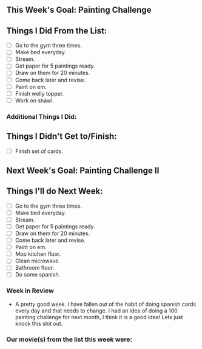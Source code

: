 ## This Week's Goal: Painting Challenge

## Things I Did From the List:

- [ ] Go to the gym three times.
- [ ] Make bed everyday.
- [ ] Stream.
- [ ] Get paper for 5 paintings ready.
- [ ] Draw on them for 20 minutes.
- [ ] Come back later and revise.
- [ ] Paint on em.
- [ ] Finish welly topper.
- [ ] Work on shawl.

### Additional Things I Did:

## Things I Didn't Get to/Finish:

- [ ] Finish set of cards.

## Next Week's Goal: Painting Challenge II

## Things I'll do Next Week:

- [ ] Go to the gym three times.
- [ ] Make bed everyday.
- [ ] Stream.
- [ ] Get paper for 5 paintings ready.
- [ ] Draw on them for 20 minutes.
- [ ] Come back later and revise.
- [ ] Paint on em.
- [ ] Mop kitchen floor.
- [ ] Clean microwave.
- [ ] Bathroom floor.
- [ ] Do some spanish.

### Week in Review

- A pretty good week. I have fallen out of the habit of doing spanish cards every day and that needs to change. I had an idea of doing a 100 painting challenge for next month, I think it is a good idea! Lets just knock this shit out.

### Our movie(s) from the list this week were: